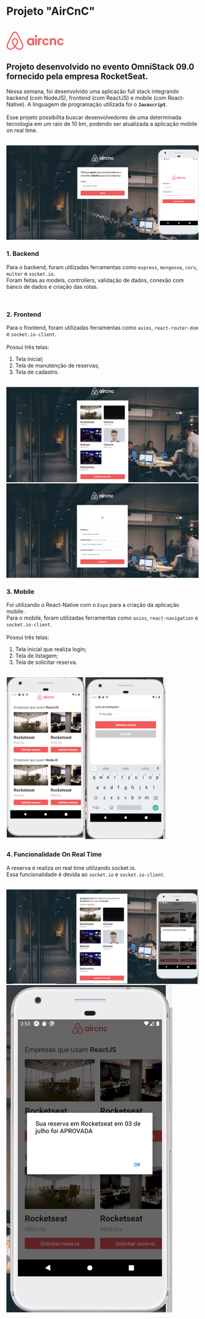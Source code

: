 # Projeto "AirCnC"

<br>
<img src="/mobile/src/assets/logo.png">
<br>

## Projeto desenvolvido no evento OmniStack 09.0 fornecido pela empresa RocketSeat.

Nessa semana, foi desenvolvido uma aplicação full stack integrando backend (com NodeJS), frontend (com ReactJS) e mobile (com React-Native). A linguagem de programação utilizada foi o **`Javascript`**.
<br>
<br>
Esse projeto possibilita buscar desenvolvedores de uma determinada tecnologia em um raio de 10 km, podendo ser atualizada a aplicação mobile on real time.

<br>
<img src="/uploads/foto1.png">
<br>

### 1. Backend

Para o backend, foram utilizadas ferramentas como `express`, `mongoose`, `cors`, `multer` e `socket.io`. 
<br>
Foram feitas as models, controllers, validação de dados, conexão com banco de dados e criação das rotas.

<br>

### 2. Frontend

Para o frontend, foram utilizadas ferramentas como `axios`, `react-router-dom` e `socket.io-client`. 
<br>
<br>
Possui três telas: 
  1. Tela inicial;
  2. Tela de manutenção de reservas;
  3. Tela de cadastro.

<br>
<img src="/uploads/foto2.png">
<br>
<img src="/uploads/foto3.png">
<br>

### 3. Mobile

Foi utilizando o React-Native com o `Expo` para a criação da aplicação mobile.
<br>
Para o mobile, foram utilizadas ferramentas como `axios`, `react-navigation` e `socket.io-client`. 
<br>
<br>
Possui três telas: 
  1. Tela inicial que realiza login;
  2. Tela de listagem;
  3. Tela de solicitar reserva.

<br>
<img src="/uploads/foto4.png">
<br>

### 4. Funcionalidade On Real Time

A reserva é realiza on real time utilizando socket.io.
<br>
Essa funcionalidade é devida ao `socket.io` e `socket.io-client`.

<br>
<img src="/uploads/foto5.png">
<br>
<img src="/uploads/foto6.png">
<br>
